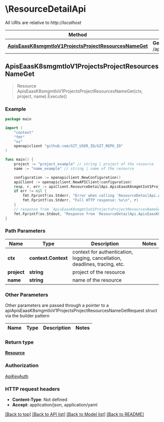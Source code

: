 # \ResourceDetailApi

All URIs are relative to *http://localhost*

Method | HTTP request | Description
------------- | ------------- | -------------
[**ApisEaasK8smgmtIoV1ProjectsProjectResourcesNameGet**](ResourceDetailApi.md#ApisEaasK8smgmtIoV1ProjectsProjectResourcesNameGet) | **Get** /apis/eaas.k8smgmt.io/v1/projects/{project}/resources/{name} | 



## ApisEaasK8smgmtIoV1ProjectsProjectResourcesNameGet

> Resource ApisEaasK8smgmtIoV1ProjectsProjectResourcesNameGet(ctx, project, name).Execute()





### Example

```go
package main

import (
    "context"
    "fmt"
    "os"
    openapiclient "github.com/GIT_USER_ID/GIT_REPO_ID"
)

func main() {
    project := "project_example" // string | project of the resource
    name := "name_example" // string | name of the resource

    configuration := openapiclient.NewConfiguration()
    apiClient := openapiclient.NewAPIClient(configuration)
    resp, r, err := apiClient.ResourceDetailApi.ApisEaasK8smgmtIoV1ProjectsProjectResourcesNameGet(context.Background(), project, name).Execute()
    if err != nil {
        fmt.Fprintf(os.Stderr, "Error when calling `ResourceDetailApi.ApisEaasK8smgmtIoV1ProjectsProjectResourcesNameGet``: %v\n", err)
        fmt.Fprintf(os.Stderr, "Full HTTP response: %v\n", r)
    }
    // response from `ApisEaasK8smgmtIoV1ProjectsProjectResourcesNameGet`: Resource
    fmt.Fprintf(os.Stdout, "Response from `ResourceDetailApi.ApisEaasK8smgmtIoV1ProjectsProjectResourcesNameGet`: %v\n", resp)
}
```

### Path Parameters


Name | Type | Description  | Notes
------------- | ------------- | ------------- | -------------
**ctx** | **context.Context** | context for authentication, logging, cancellation, deadlines, tracing, etc.
**project** | **string** | project of the resource | 
**name** | **string** | name of the resource | 

### Other Parameters

Other parameters are passed through a pointer to a apiApisEaasK8smgmtIoV1ProjectsProjectResourcesNameGetRequest struct via the builder pattern


Name | Type | Description  | Notes
------------- | ------------- | ------------- | -------------



### Return type

[**Resource**](Resource.md)

### Authorization

[ApiKeyAuth](../README.md#ApiKeyAuth)

### HTTP request headers

- **Content-Type**: Not defined
- **Accept**: application/json, application/yaml

[[Back to top]](#) [[Back to API list]](../README.md#documentation-for-api-endpoints)
[[Back to Model list]](../README.md#documentation-for-models)
[[Back to README]](../README.md)

